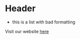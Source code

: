 <!-- Markdown - Easy -->

# Header

- this is a list with bad formatting

Visit our website [here](https://forkcommitmerge.io)

